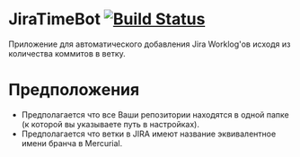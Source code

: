 # JiraTimeBot [![Build Status](https://travis-ci.org/monster1025/JiraTimeBot.svg?branch=master)](https://travis-ci.org/monster1025/JiraTimeBot)
Приложение для автоматического добавления Jira Worklog'ов исходя из количества коммитов в ветку.

# Предположения
 - Предполагается что все Ваши репозитории находятся в одной папке (к которой вы указываете путь в настройках).
 - Предполагается что ветки в JIRA имеют название эквивалентное имени бранча в Mercurial.

